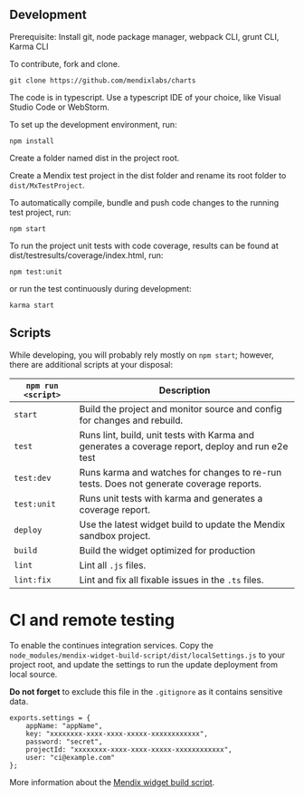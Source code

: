 ## Development
Prerequisite: Install git, node package manager, webpack CLI, grunt CLI, Karma CLI

To contribute, fork and clone.

    git clone https://github.com/mendixlabs/charts

The code is in typescript. Use a typescript IDE of your choice, like Visual Studio Code or WebStorm.

To set up the development environment, run:

    npm install

Create a folder named dist in the project root.

Create a Mendix test project in the dist folder and rename its root folder to `dist/MxTestProject`.

To automatically compile, bundle and push code changes to the running test project, run:

    npm start

To run the project unit tests with code coverage, results can be found at dist/testresults/coverage/index.html, run:

    npm test:unit

or run the test continuously during development:

    karma start

## Scripts
While developing, you will probably rely mostly on `npm start`; however, there are additional scripts at your disposal:

|`npm run <script>`|Description|
|------------------|-----------|
|`start`|Build the project and monitor source and config for changes and rebuild.|
|`test`|Runs lint, build, unit tests with Karma and generates a coverage report, deploy and run e2e test|
|`test:dev`|Runs karma and watches for changes to re-run tests. Does not generate coverage reports.|
|`test:unit`|Runs unit tests with karma and generates a coverage report.|
|`deploy`|Use the latest widget build to update the Mendix sandbox project.|
|`build`|Build the widget optimized for production|
|`lint`|Lint all `.js` files.|
|`lint:fix`|Lint and fix all fixable issues in the `.ts` files.|

# CI and remote testing
To enable the continues integration services.
Copy the `node_modules/mendix-widget-build-script/dist/localSettings.js` to your project root, and update the settings to run the update deployment from local source.

**Do not forget** to exclude this file in the `.gitignore` as it contains sensitive data.
```
exports.settings = {
    appName: "appName",
    key: "xxxxxxxx-xxxx-xxxx-xxxxx-xxxxxxxxxxxx",
    password: "secret",
    projectId: "xxxxxxxx-xxxx-xxxx-xxxxx-xxxxxxxxxxxx",
    user: "ci@example.com"
};
```

More information about the [Mendix widget build script](https://github.com/FlockOfBirds/mendix-widget-build-script).
